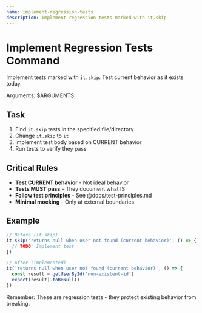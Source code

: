 ```yaml
---
name: implement-regression-tests
description: Implement regression tests marked with it.skip
---
```


# Implement Regression Tests Command

Implement tests marked with `it.skip`. Test current behavior as it exists today.

Arguments: $ARGUMENTS

## Task

1. Find `it.skip` tests in the specified file/directory
2. Change `it.skip` to `it`
3. Implement test body based on CURRENT behavior
4. Run tests to verify they pass

## Critical Rules

- **Test CURRENT behavior** - Not ideal behavior
- **Tests MUST pass** - They document what IS
- **Follow test principles** - See @docs/test-principles.md
- **Minimal mocking** - Only at external boundaries

## Example

```typescript
// Before (it.skip)
it.skip('returns null when user not found (current behavior)', () => {
  // TODO: Implement test
})

// After (implemented)
it('returns null when user not found (current behavior)', () => {
  const result = getUserById('non-existent-id')
  expect(result).toBeNull()
})
```

Remember: These are regression tests - they protect existing behavior from breaking.